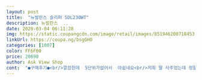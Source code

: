 ```yaml
---
layout: post 
title:  "뉴발란스 슬리퍼 SDL230WT" 
description: 뉴발란스  ..
date: 2020-03-04 06:11:28 
img: https://static.coupangcdn.com/image/retail/images/851946200718453-27321ba2-c56a-41e3-a847-4cfaa909d672.jpg 
linkUrl: https://coupa.ng/bsgGHO 
categories: [1007] 
color: FF6F00 
price: 20690 
author: Ask View Shop 
cont:  "●구매후기●<br/>깔끔한데  5단위가없어서  아쉽네요<br/>저희 딸 사주었는데 정말 좋아 합니다.<br/><br/>좋아요<br/>편하고 디자인 좋구! 정말 예쁘네요!<br/>" 
---
```

